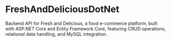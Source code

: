 # FreshAndDeliciousDotNet
Backend API for Fresh and Delicious, a food e-commerce platform, built with ASP.NET Core and Entity Framework Core, featuring CRUD operations, relational data handling, and MySQL integration.
